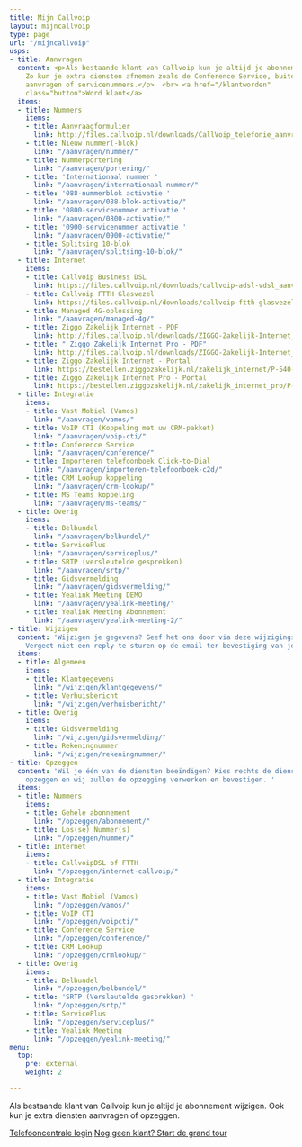 ```yaml
---
title: Mijn Callvoip
layout: mijncallvoip
type: page
url: "/mijncallvoip"
usps:
- title: Aanvragen
  content: <p>Als bestaande klant van Callvoip kun je altijd je abonnement uitbreiden.
    Zo kun je extra diensten afnemen zoals de Conference Service, buitenlandse nummers
    aanvragen of servicenummers.</p>  <br> <a href="/klantworden"
    class="button">Word klant</a>
  items:
  - title: Nummers
    items:
    - title: Aanvraagformulier
      link: http://files.callvoip.nl/downloads/CallVoip_telefonie_aanvraagformulier.pdf
    - title: Nieuw nummer(-blok)
      link: "/aanvragen/nummer/"
    - title: Nummerportering
      link: "/aanvragen/portering/"
    - title: 'Internationaal nummer '
      link: "/aanvragen/internationaal-nummer/"
    - title: '088-nummerblok activatie '
      link: "/aanvragen/088-blok-activatie/"
    - title: '0800-servicenummer activatie '
      link: "/aanvragen/0800-activatie/"
    - title: '0900-servicenummer activatie '
      link: "/aanvragen/0900-activatie/"
    - title: Splitsing 10-blok
      link: "/aanvragen/splitsing-10-blok/"
  - title: Internet
    items:
    - title: Callvoip Business DSL
      link: https://files.callvoip.nl/downloads/callvoip-adsl-vdsl_aanvraagformulier.pdf
    - title: Callvoip FTTH Glasvezel
      link: https://files.callvoip.nl/downloads/callvoip-ftth-glasvezel_aanvraagformulier.pdf
    - title: Managed 4G-oplossing
      link: "/aanvragen/managed-4g/"
    - title: Ziggo Zakelijk Internet - PDF
      link: http://files.callvoip.nl/downloads/ZIGGO-Zakelijk-Internet_variabel-IP.pdf
    - title: " Ziggo Zakelijk Internet Pro - PDF"
      link: http://files.callvoip.nl/downloads/ZIGGO-Zakelijk-Internet_Pro.pdf
    - title: Ziggo Zakelijk Internet - Portal
      link: https://bestellen.ziggozakelijk.nl/zakelijk_internet/P-540-U7383
    - title: Ziggo Zakelijk Internet Pro - Portal
      link: https://bestellen.ziggozakelijk.nl/zakelijk_internet_pro/P-540-U7383
  - title: Integratie
    items:
    - title: Vast Mobiel (Vamos)
      link: "/aanvragen/vamos/"
    - title: VoIP CTI (Koppeling met uw CRM-pakket)
      link: "/aanvragen/voip-cti/"
    - title: Conference Service
      link: "/aanvragen/conference/"
    - title: Importeren telefoonboek Click-to-Dial
      link: "/aanvragen/importeren-telefoonboek-c2d/"
    - title: CRM Lookup koppeling
      link: "/aanvragen/crm-lookup/"
    - title: MS Teams koppeling 
      link: "/aanvragen/ms-teams/"
  - title: Overig
    items:
    - title: Belbundel
      link: "/aanvragen/belbundel/"
    - title: ServicePlus
      link: "/aanvragen/serviceplus/"
    - title: SRTP (versleutelde gesprekken)
      link: "/aanvragen/srtp/"
    - title: Gidsvermelding
      link: "/aanvragen/gidsvermelding/"
    - title: Yealink Meeting DEMO
      link: "/aanvragen/yealink-meeting/"
    - title: Yealink Meeting Abonnement
      link: "/aanvragen/yealink-meeting-2/"
- title: Wijzigen
  content: 'Wijzigen je gegevens? Geef het ons door via deze wijzigingsformulieren.
    Vergeet niet een reply te sturen op de email ter bevestiging van je wijziging. '
  items:
  - title: Algemeen
    items:
    - title: Klantgegevens
      link: "/wijzigen/klantgegevens/"
    - title: Verhuisbericht
      link: "/wijzigen/verhuisbericht/"
  - title: Overig
    items:
    - title: Gidsvermelding
      link: "/wijzigen/gidsvermelding/"
    - title: Rekeningnummer
      link: "/wijzigen/rekeningnummer/"
- title: Opzeggen
  content: 'Wil je één van de diensten beeïndigen? Kies rechts de dienst die je wilt
    opzeggen en wij zullen de opzegging verwerken en bevestigen. '
  items:
  - title: Nummers
    items:
    - title: Gehele abonnement
      link: "/opzeggen/abonnement/"
    - title: Los(se) Nummer(s)
      link: "/opzeggen/nummer/"
  - title: Internet
    items:
    - title: CallvoipDSL of FTTH
      link: "/opzeggen/internet-callvoip/"
  - title: Integratie
    items:
    - title: Vast Mobiel (Vamos)
      link: "/opzeggen/vamos/"
    - title: VoIP CTI
      link: "/opzeggen/voipcti/"
    - title: Conference Service
      link: "/opzeggen/conference/"
    - title: CRM Lookup
      link: "/opzeggen/crmlookup/"
  - title: Overig
    items:
    - title: Belbundel
      link: "/opzeggen/belbundel/"
    - title: 'SRTP (Versleutelde gesprekken) '
      link: "/opzeggen/srtp/"
    - title: ServicePlus
      link: "/opzeggen/serviceplus/"
    - title: Yealink Meeting
      link: "/opzeggen/yealink-meeting/"
menu:
  top:
    pre: external
    weight: 2

---
```

Als bestaande klant van Callvoip kun je altijd je abonnement wijzigen. Ook kun je extra diensten aanvragen of opzeggen.

 <a href="/login" target="_blank" class="button">Telefooncentrale login</a> <a href="/tour" class="button">Nog geen klant? Start de grand tour</a>
